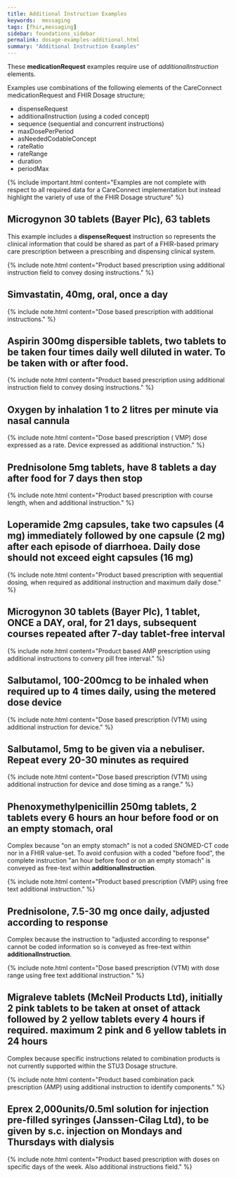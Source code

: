 ```yaml
---
title: Additional Instruction Examples
keywords:  messaging
tags: [fhir,messaging]
sidebar: foundations_sidebar
permalink: dosage-examples-additional.html
summary: "Additional Instruction Examples"
---
```



These **medicationRequest** examples require use of *additionalInstruction* elements.

Examples use combinations of the following elements of the CareConnect medicationRequest and FHIR Dosage structure;
* dispenseRequest
* additionalInstruction (using a coded concept)
* sequence (sequential and concurrent instructions)
* maxDosePerPeriod
* asNeededCodableConcept
* rateRatio
* rateRange
* duration
* periodMax

{% include important.html content="Examples are not complete with respect to all required data for a CareConnect implementation but instead highlight the variety of use of the FHIR Dosage structure" %}

## Microgynon 30 tablets (Bayer Plc), 63 tablets ##

This example includes a **dispenseRequest** instruction so represents the clinical information that could be shared as part of a FHIR-based primary care prescription between a prescribing and dispensing clinical system.

{% include note.html content="Product based prescription using additional instruction field to convey dosing instructions." %}
<script src="https://gist.github.com/IOPS-DEV/46ea686c0956f3b3dfbc9174fe0264be.js"></script>

## Simvastatin, 40mg, oral, once a day ##

{% include note.html content="Dose based prescription with additional instructions." %}
<script src="https://gist.github.com/IOPS-DEV/fb19cae01c43657194dfb1a77a850c1f.js"></script>

## Aspirin 300mg dispersible tablets, two tablets to be taken four times daily well diluted in water. To be taken with or after food. ##

{% include note.html content="Product based prescription using additional instruction field to convey dosing instructions." %}
<script src="https://gist.github.com/IOPS-DEV/585c376d541e1a7835fa06f1e901fa87.js"></script>

## Oxygen by inhalation 1 to 2 litres per minute via nasal cannula

{% include note.html content="Dose based prescription ( VMP) dose expressed as a rate. Device expressed as additional instruction." %}
<script src="https://gist.github.com/IOPS-DEV/d5d06b8a3e7117e194d2f92a93970fb8.js"></script>

## Prednisolone 5mg tablets, have 8 tablets a day after food for 7 days then stop ##

{% include note.html content="Product based prescription with course length, when and additional instruction." %}
<script src="https://gist.github.com/IOPS-DEV/4a46edd308206475af59c0a418965f68.js"></script>

## Loperamide 2mg capsules, take two capsules (4 mg) immediately followed by one capsule (2 mg) after each episode of diarrhoea. Daily dose should not exceed eight capsules (16 mg) ##

{% include note.html content="Product based prescription with sequential dosing, when required as additional instruction and maximum daily dose." %}
<script src="https://gist.github.com/IOPS-DEV/522f0fa2a4d0e262ebee98c9e8a6aa7c.js"></script>

## Microgynon 30 tablets (Bayer Plc), 1 tablet, ONCE a DAY, oral, for 21 days, subsequent courses repeated after 7-day tablet-free interval ##

{% include note.html content="Product based AMP prescription using additional instructions to convery pill free interval." %}
<script src="https://gist.github.com/IOPS-DEV/b58efa5827b0a9a1107f63f5043ed538.js"></script>

## Salbutamol, 100-200mcg to be inhaled when required up to 4 times daily, using the metered dose device ##

{% include note.html content="Dose based prescription (VTM) using additional instruction for device." %}
<script src="https://gist.github.com/IOPS-DEV/60f64431396ccec32488a3f672a32dc7.js"></script>

## Salbutamol, 5mg to be given via a nebuliser. Repeat every 20-30 minutes as required ##

{% include note.html content="Dose based prescription (VTM) using additional instruction for device and dose timing as a range." %}
<script src="https://gist.github.com/IOPS-DEV/2bb5f8a0699492a8ba64bfd576325cab.js"></script>

## Phenoxymethylpenicillin 250mg tablets, 2 tablets every 6 hours an hour before food or on an empty stomach, oral ##

Complex because "on an empty stomach" is not a coded SNOMED-CT code nor in a FHIR value-set. To avoid confusion with a coded "before food", the complete instruction "an hour before food or on an empty stomach" is conveyed as free-text within **additionalInstruction**.

{% include note.html content="Product based prescription (VMP) using free text additional instruction." %}
<script src="https://gist.github.com/IOPS-DEV/160e2452b4b147a4349c8a2fb88db86e.js"></script>

## Prednisolone, 7.5-30 mg once daily, adjusted according to response ##

Complex because the instruction to "adjusted according to response" cannot be coded information so is conveyed as free-text within **additionalInstruction**.

{% include note.html content="Dose based prescription (VTM) with dose range using free text additional instruction." %}
<script src="https://gist.github.com/IOPS-DEV/ac9480b1e478a291144af0b13b222238.js"></script>

## Migraleve tablets (McNeil Products Ltd), initially 2 pink tablets to be taken at onset of attack followed by 2 yellow tablets every 4 hours if required. maximum 2 pink and 6 yellow tablets in 24 hours ##

Complex because specific instructions related to combination products is not currently supported within the STU3 Dosage structure.

{% include note.html content="Product based combination pack prescription (AMP) using additional instruction to identify components." %}
<script src="https://gist.github.com/IOPS-DEV/96e660b150dcac3e70c56653425a11de.js"></script>

## Eprex 2,000units/0.5ml solution for injection pre-filled syringes (Janssen-Cilag Ltd), to be given by s.c. injection on Mondays and Thursdays with dialysis ##

{% include note.html content="Product based prescription with doses on specific days of the week. Also additional instructions field." %}
<script src="https://gist.github.com/IOPS-DEV/ea527c2c68f770bb7db918ec2896cea4.js"></script>

